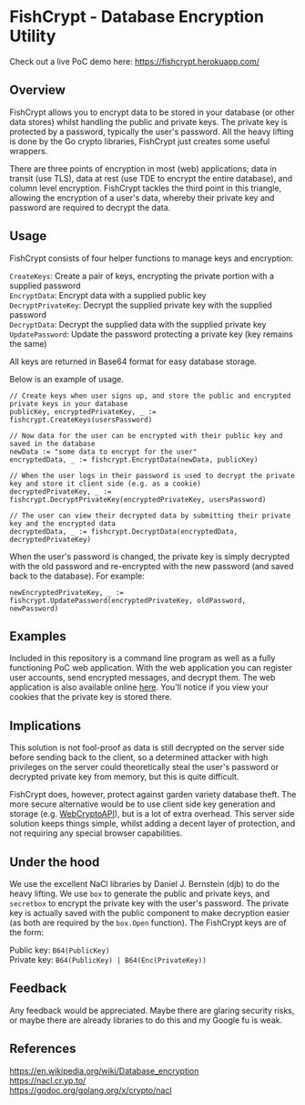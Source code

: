 # FishCrypt - Database Encryption Utility

Check out a live PoC demo here: https://fishcrypt.herokuapp.com/

## Overview
FishCrypt allows you to encrypt data to be stored in your database (or other data stores) whilst handling the public and private keys. The private key is protected by a password, typically the user's password. All the heavy lifting is done by the Go crypto libraries, FishCrypt just creates some useful wrappers.

There are three points of encryption in most (web) applications; data in transit (use TLS), data at rest (use TDE to encrypt the entire database), and column level encryption. FishCrypt tackles the third point in this triangle, allowing the encryption of a user's data, whereby their private key and password are required to decrypt the data.

## Usage
 
FishCrypt consists of four helper functions to manage keys and encryption:

`CreateKeys`: Create a pair of keys, encrypting the private portion with a supplied password  
`EncryptData`: Encrypt data with a supplied public key  
`DecryptPrivateKey`: Decrypt the supplied private key with the supplied password  
`DecryptData`: Decrypt the supplied data with the supplied private key  
`UpdatePassword`: Update the password protecting a private key (key remains the same)

All keys are returned in Base64 format for easy database storage.

Below is an example of usage.

```
// Create keys when user signs up, and store the public and encrypted private keys in your database
publicKey, encryptedPrivateKey, _ := fishcrypt.CreateKeys(usersPassword)

// Now data for the user can be encrypted with their public key and saved in the database
newData := "some data to encrypt for the user"
encryptedData, _ := fishcrypt.EncryptData(newData, publicKey)

// When the user logs in their password is used to decrypt the private key and store it client side (e.g. as a cookie)
decryptedPrivateKey, _ := fishcrypt.DecryptPrivateKey(encryptedPrivateKey, usersPassword)

// The user can view their decrypted data by submitting their private key and the encrypted data
decryptedData, _ := fishcrypt.DecryptData(encryptedData, decryptedPrivateKey)

```

When the user's password is changed, the private key is simply decrypted with the old password and re-encrypted with the new password (and saved back to the database). For example:

```
newEncryptedPrivateKey, _ := fishcrypt.UpdatePassword(encryptedPrivateKey, oldPassword, newPassword)
```

## Examples

Included in this repository is a command line program as well as a fully functioning PoC web application. With the web application you can register user accounts, send encrypted messages, and decrypt them. The web application is also available online <a href="https://fishcrypt.herokuapp.com">here</a>. You'll notice if you view your cookies that the private key is stored there.

## Implications

This solution is not fool-proof as data is still decrypted on the server side before sending back to the client, so a determined attacker with high privileges on the server could theoretically steal the user's password or decrypted private key from memory, but this is quite difficult.

FishCrypt does, however, protect against garden variety database theft. The more secure alternative would be to use client side key generation and storage (e.g. [WebCryptoAPI](https://www.w3.org/TR/WebCryptoAPI/)), but is a lot of extra overhead. This server side solution keeps things simple, whilst adding a decent layer of protection, and not requiring any special browser capabilities.

## Under the hood
We use the excellent NaCl libraries by Daniel J. Bernstein (djb) to do the heavy lifting. We use `box` to generate the public and private keys, and `secretbox` to encrypt the private key with the user's password. The private key is actually saved with the public component to make decryption easier (as both are required by the `box.Open` function). The FishCrypt keys are of the form:

Public key: `B64(PublicKey)`  
Private key: `B64(PublicKey) | B64(Enc(PrivateKey))`

## Feedback
Any feedback would be appreciated. Maybe there are glaring security risks, or maybe there are already libraries to do this and my Google fu is weak.

## References
https://en.wikipedia.org/wiki/Database_encryption  
https://nacl.cr.yp.to/  
https://godoc.org/golang.org/x/crypto/nacl  



